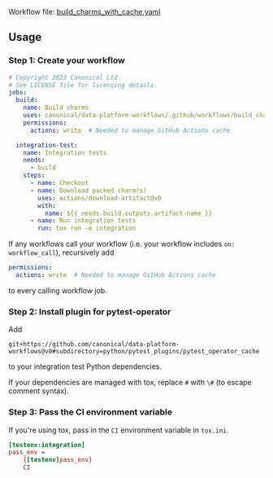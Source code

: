 Workflow file: [build_charms_with_cache.yaml](build_charms_with_cache.yaml)

## Usage
### Step 1: Create your workflow
```yaml
# Copyright 2023 Canonical Ltd.
# See LICENSE file for licensing details.
jobs:
  build:
    name: Build charms
    uses: canonical/data-platform-workflows/.github/workflows/build_charms_with_cache.yaml@v0
    permissions:
      actions: write  # Needed to manage GitHub Actions cache

  integration-test:
    name: Integration tests
    needs:
      - build
    steps:
      - name: Checkout
      - name: Download packed charm(s)
        uses: actions/download-artifact@v0
        with:
          name: ${{ needs.build.outputs.artifact-name }}
      - name: Run integration tests
        run: tox run -e integration
```
If any workflows call your workflow (i.e. your workflow includes `on: workflow_call`), recursively add
```yaml
permissions:
  actions: write  # Needed to manage GitHub Actions cache
```
to every calling workflow job.

### Step 2: Install plugin for pytest-operator
Add
```
git+https://github.com/canonical/data-platform-workflows@v0#subdirectory=python/pytest_plugins/pytest_operator_cache
```
to your integration test Python dependencies.

If your dependencies are managed with tox, replace `#` with `\#` (to escape comment syntax).

### Step 3: Pass the CI environment variable
If you're using tox, pass in the `CI` environment variable in `tox.ini`.
```ini
[testenv:integration]
pass_env =
    {[testenv]pass_env}
    CI
```
